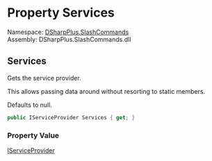 # Property Services

Namespace: [DSharpPlus.SlashCommands](DSharpPlus.SlashCommands.md)  
Assembly: DSharpPlus.SlashCommands.dll

## <a id="DSharpPlus_SlashCommands_AutocompleteContext_Services"></a>Services

<p>Gets the service provider.</p>
<p>This allows passing data around without resorting to static members.</p>
<p>Defaults to null.</p>

```csharp
public IServiceProvider Services { get; }
```

### Property Value

[IServiceProvider](https://learn.microsoft.com/dotnet/api/system.iserviceprovider)

